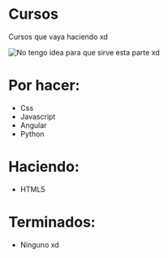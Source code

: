 # Cursos
Cursos que vaya haciendo xd

![No tengo idea para que sirve esta parte xd](https://i.imgur.com/q0e4t5K.png "Vi-vi-viste mi código de mierda???")

# Por hacer:
  - Css
  - Javascript
  - Angular
  - Python

# Haciendo:
  - HTML5

# Terminados:
  - Ninguno xd

